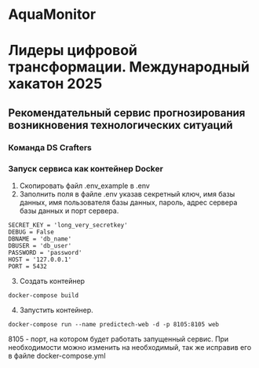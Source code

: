 # AquaMonitor
# Лидеры цифровой трансформации. Международный хакатон 2025 
## Рекомендательный сервис прогнозирования возникновения технологических ситуаций

### Команда DS Crafters

### Запуск сервиса как контейнер Docker
1. Скопировать файл .env_example в .env
2. Заполнить поля в файле .env указав секретный ключ, имя базы данных, имя пользователя базы данных, пароль, адрес сервера базы данных и порт сервера.
```
SECRET_KEY = 'long_very_secretkey'
DEBUG = False
DBNAME = 'db_name'
DBUSER = 'db_user'
PASSWORD = 'password'
HOST = '127.0.0.1'
PORT = 5432
```
3. Создать контейнер
```
docker-compose build
```
4. Запустить контейнер. 
```
docker-compose run --name predictech-web -d -p 8105:8105 web
```
8105 - порт, на котором будет работать запущенный сервис. При необходимости можно изменить на необходимый, так же исправив его в файле docker-compose.yml